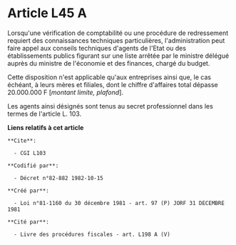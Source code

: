 # Article L45 A

Lorsqu'une vérification de comptabilité ou une procédure de redressement requiert des connaissances techniques particulières,
l'administration peut faire appel aux conseils techniques d'agents de l'Etat ou des établissements publics figurant sur une
liste arrêtée par le ministre délégué auprès du ministre de l'économie et des finances, chargé du budget.

Cette disposition n'est applicable qu'aux entreprises ainsi que, le cas échéant, à leurs mères et filiales, dont le chiffre
d'affaires total dépasse 20.000.000 F [*montant limite, plafond*].

Les agents ainsi désignés sont tenus au secret professionnel dans les termes de l'article L. 103.

**Liens relatifs à cet article**

	**Cite**:

	  - CGI L103

	**Codifié par**:

	  - Décret n°82-882 1982-10-15

	**Créé par**:

	  - Loi n°81-1160 du 30 décembre 1981 - art. 97 (P) JORF 31 DECEMBRE 1981

	**Cité par**:

	  - Livre des procédures fiscales - art. L198 A (V)
